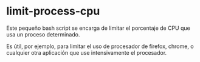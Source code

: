 # limit-process-cpu
Este pequeño bash script se encarga de limitar el porcentaje de CPU que usa un
proceso determinado.

Es útil, por ejemplo, para limitar el uso de procesador de firefox, chrome,
o cualquier otra aplicación que use intensivamente el procesador.
